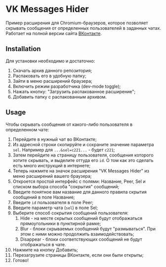 # VK Messages Hider

Пример расширения для Chromium-браузеров, которое позволяет скрывать сообщения от определенных пользователей в заданных
чатах. Работает на полной версии сайта [ВКонтакте](https://vk.com).

## Installation

Для установки необходимо и достаточно:

1) Скачать архив данного репозитория;
2) Распаковать его в удобную папку;
3) Зайти в меню расширений браузера;
4) Включить режим разработчика (dev-mode toggle);
5) Нажать кнопку: "Загрузить распакованное расширение";
6) Добавить папку с распакованным архивом.

## Usage

Чтобы скрывать сообщения от какого-либо пользователя в определенном чате:

1) Перейдите в нужный чат во ВКонтакте;
2) Из адресной строки скопируйте и сохраните значение параметра ``sel``. Например для ``...&sel=c221...`` -
   будет ``c221``;
3) Затем перейдите на страницу пользователя, сообщения которого хотите скрывать, и выделите оттуда его ``id``. О том как
   это сделать есть много инструкций в интернете;
4) Теперь нажмите на значок расширения "VK Messages Hider" из меню расширений вашего браузера;
5) Откроется простой интерфейс с полями: Название, Peer, Sel и списком выбора способа "сокрытия" сообщений;
6) Введите понятное вам название для данного правила скрытия сообщений в поле Название;
7) Введите ``id`` пользователя в поле Peer;
8) Введите параметр чата (``sel``) в поле Sel;
9) Выберите способ сокрытия сообщений пользователя:
    1) Hide - на месте скрытых сообщений будут отображаться прямоугольники в пунктирной рамке;
    2) Blur - блоки скрываемых сообщений будут "размываться". При этом с ними можно продолжить взаимодействовать;
    3) Disappear - блоки соответствующих сообщений не будут отображаться в чате.
10) Нажмите на кнопку Добавить;
11) Перезагрузите страницы ВКонтакте, если они были открыты;
12) Готово!